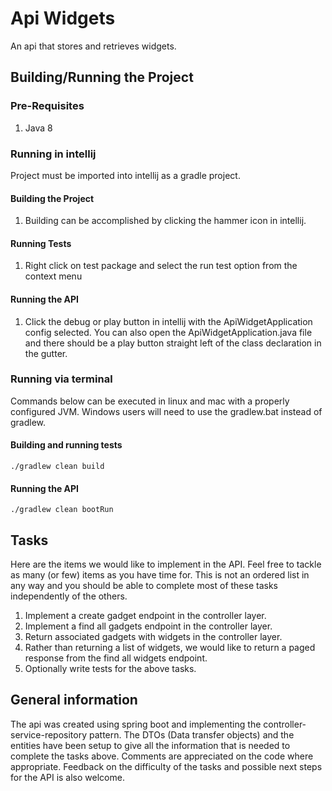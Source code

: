 # Api Widgets

An api that stores and retrieves widgets.

## Building/Running the Project

### Pre-Requisites

1. Java 8

### Running in intellij

Project must be imported into intellij as a gradle project.

#### Building the Project

1. Building can be accomplished by clicking the hammer icon in intellij.

#### Running Tests

1. Right click on test package and select the run test option from the context menu

#### Running the API

1. Click the debug or play button in intellij with the ApiWidgetApplication config selected.  You can also open the
    ApiWidgetApplication.java file and there should be a play button straight left of the class declaration in the gutter.


### Running via terminal

Commands below can be executed in linux and mac with a properly configured JVM.  Windows users will need to use
the gradlew.bat instead of gradlew.

#### Building and running tests

```
./gradlew clean build
```

#### Running the API

```
./gradlew clean bootRun
```

## Tasks

Here are the items we would like to implement in the API.  Feel free to tackle as many (or few) items as you have time for.
This is not an ordered list in any way and you should be able to complete most of these tasks independently of the others.

1. Implement a create gadget endpoint in the controller layer.
1. Implement a find all gadgets endpoint in the controller layer.
1. Return associated gadgets with widgets in the controller layer.
1. Rather than returning a list of widgets, we would like to return a paged response from the find all widgets endpoint.
1. Optionally write tests for the above tasks.

## General information

The api was created using spring boot and implementing the controller-service-repository pattern.  The DTOs (Data transfer objects)
and the entities have been setup to give all the information that is needed to complete the tasks above.  Comments are appreciated on
the code where appropriate.  Feedback on the difficulty of the tasks and possible next steps for the API is also welcome.


